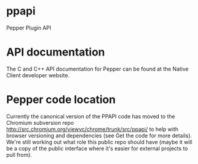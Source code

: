 # ppapi
Pepper Plugin API

# API documentation

The C and C++ API documentation for Pepper can be found at the Native Client developer website.

# Pepper code location

Currently the canonical version of the PPAPI code has moved to the Chromium subversion repo http://src.chromium.org/viewvc/chrome/trunk/src/ppapi/ to help with browser versioning and dependencies (see Get the code for more details). We're still working out what role this public repo should have (maybe it will be a copy of the public interface where it's easier for external projects to pull from).
